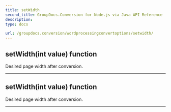 ```yaml
---
title: setWidth
second_title: GroupDocs.Conversion for Node.js via Java API Reference
description: 
type: docs

url: /groupdocs.conversion/wordprocessingconvertoptions/setwidth/
---
```


## setWidth(int value)  function

 Desired page width after conversion.
 


---


## setWidth(int value)  function

 Desired page width after conversion.
 


---


